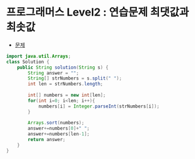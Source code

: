 # 프로그래머스 Level2 : 연습문제 최댓값과 최솟값

- [문제](https://programmers.co.kr/learn/courses/30/lessons/12939)

```java
import java.util.Arrays;
class Solution {
    public String solution(String s) {
        String answer = "";
        String[] strNumbers = s.split(" ");
        int len = strNumbers.length;
        
        int[] numbers = new int[len];
        for(int i=0; i<len; i++){
            numbers[i] = Integer.parseInt(strNumbers[i]);
        }
        
        Arrays.sort(numbers);
        answer+=numbers[0]+" ";
        answer+=numbers[len-1];
        return answer;
    }
}
```